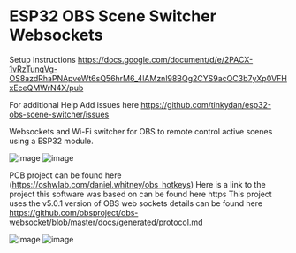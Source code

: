 # ESP32 OBS Scene Switcher Websockets
Setup Instructions
https://docs.google.com/document/d/e/2PACX-1vRzTunqVg-OS8azdRhaPNApveWt6sQ56hrM6_4lAMznl98BQg2CYS9acQC3b7yXp0VFHxEceQMWrN4X/pub

For additional Help Add issues here
https://github.com/tinkydan/esp32-obs-scene-switcher/issues



Websockets and Wi-Fi switcher for OBS to remote control active scenes using a ESP32 module.

![image](https://user-images.githubusercontent.com/88251816/192656879-0e998e6a-91cc-4ae2-80e0-843b8618a269.png)
![image](https://user-images.githubusercontent.com/88251816/192656937-89abf234-c03c-44d0-87ec-05e68dd77169.png)


PCB project can be found here
(https://oshwlab.com/daniel.whitney/obs_hotkeys) Here is a link to the project this software was based on can be found here https
This project uses the v5.0.1 version of OBS web sockets details can be found here
https://github.com/obsproject/obs-websocket/blob/master/docs/generated/protocol.md

![image](https://user-images.githubusercontent.com/88251816/192656879-0e998e6a-91cc-4ae2-80e0-843b8618a269.png)
![image](https://user-images.githubusercontent.com/88251816/192656937-89abf234-c03c-44d0-87ec-05e68dd77169.png)
